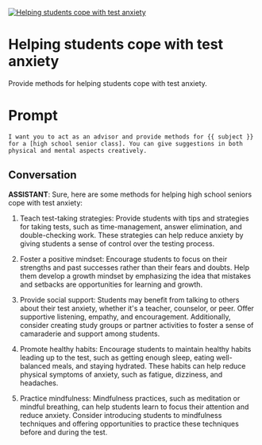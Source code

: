 
[![Helping students cope with test anxiety](https://flow-prompt-covers.s3.us-west-1.amazonaws.com/icon/realistic/real_1.png)]()
# Helping students cope with test anxiety 
Provide methods for helping students cope with test anxiety.



# Prompt

```
I want you to act as an advisor and provide methods for {{ subject }} for a [high school senior class]. You can give suggestions in both physical and mental aspects creatively.  

```

## Conversation

**ASSISTANT**: Sure, here are some methods for helping high school seniors cope with test anxiety:



1. Teach test-taking strategies: Provide students with tips and strategies for taking tests, such as time-management, answer elimination, and double-checking work. These strategies can help reduce anxiety by giving students a sense of control over the testing process.



2. Foster a positive mindset: Encourage students to focus on their strengths and past successes rather than their fears and doubts. Help them develop a growth mindset by emphasizing the idea that mistakes and setbacks are opportunities for learning and growth.



3. Provide social support: Students may benefit from talking to others about their test anxiety, whether it's a teacher, counselor, or peer. Offer supportive listening, empathy, and encouragement. Additionally, consider creating study groups or partner activities to foster a sense of camaraderie and support among students.



4. Promote healthy habits: Encourage students to maintain healthy habits leading up to the test, such as getting enough sleep, eating well-balanced meals, and staying hydrated. These habits can help reduce physical symptoms of anxiety, such as fatigue, dizziness, and headaches.



5. Practice mindfulness: Mindfulness practices, such as meditation or mindful breathing, can help students learn to focus their attention and reduce anxiety. Consider introducing students to mindfulness techniques and offering opportunities to practice these techniques before and during the test.


